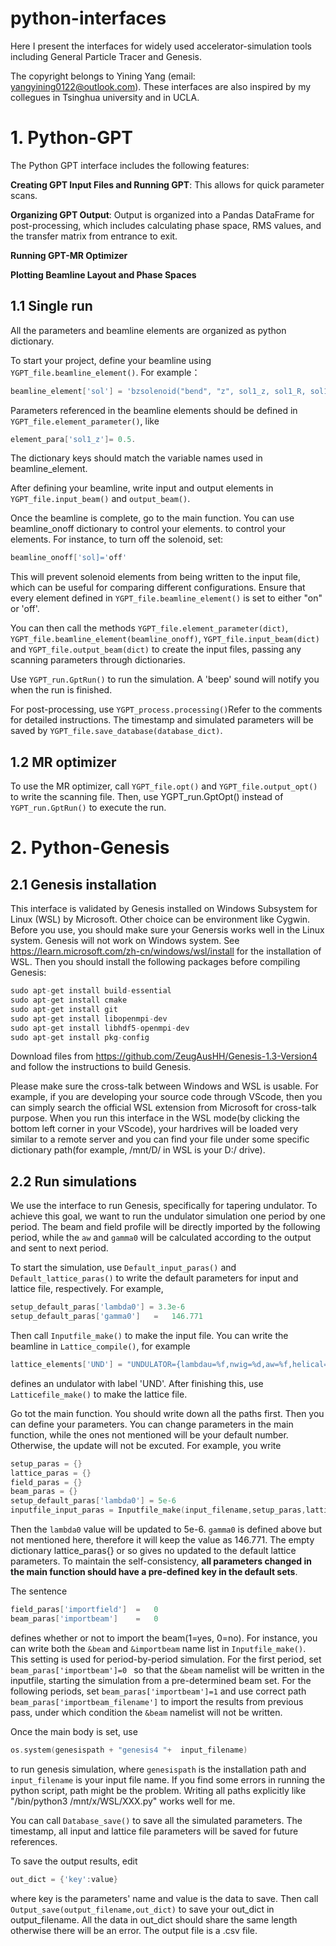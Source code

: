 # python-interfaces
Here I present the interfaces for widely used accelerator-simulation tools including General Particle Tracer and Genesis.   

The copyright belongs to Yining Yang (email: yangyining0122@outlook.com). These interfaces are also inspired by my collegues in Tsinghua university and in UCLA. 

# 1. Python-GPT
The Python GPT interface includes the following features:

**Creating GPT Input Files and Running GPT**: This allows for quick parameter scans.

**Organizing GPT Output**: Output is organized into a Pandas DataFrame for post-processing, which includes calculating phase space, RMS values, and the transfer matrix from entrance to exit.

**Running GPT-MR Optimizer**

**Plotting Beamline Layout and Phase Spaces**

## 1.1 Single run
All the parameters and beamline elements are organized as python dictionary. 

To start your project, define your beamline using ```YGPT_file.beamline_element()```. For example： 

```asm
beamline_element['sol'] = 'bzsolenoid("bend", "z", sol1_z, sol1_R, sol1_L, sol1_nI);'
```

Parameters referenced in the beamline elements should be defined in  ```YGPT_file.element_parameter()```, like 

```asm
element_para['sol1_z']= 0.5.
```

The dictionary keys should match the variable names used in beamline_element.

After defining your beamline, write input and output elements in  ```YGPT_file.input_beam()``` and ```output_beam()```.

Once the beamline is complete, go to the main function. You can use beamline_onoff dictionary to control your elements. to control your elements. For instance, to turn off the solenoid, set:

```asm
beamline_onoff['sol]='off'
```

This will prevent solenoid elements from being written to the input file, which can be useful for comparing different configurations. Ensure that every element defined in ```YGPT_file.beamline_element()``` is set to either "on" or 'off'.

You can then call the methods ```YGPT_file.element_parameter(dict)```, ```YGPT_file.beamline_element(beamline_onoff)```, ```YGPT_file.input_beam(dict)``` and ```YGPT_file.output_beam(dict)``` to create the input files, passing any scanning parameters through dictionaries.

Use ```YGPT_run.GptRun()``` to run the simulation. A 'beep' sound will notify you when the run is finished.

For post-processing, use ```YGPT_process.processing()```Refer to the comments for detailed instructions. The timestamp and simulated parameters will be saved by ```YGPT_file.save_database(database_dict)```.

## 1.2 MR optimizer

To use the MR optimizer, call ```YGPT_file.opt()``` and ```YGPT_file.output_opt()``` to write the scanning file. Then, use YGPT_run.GptOpt() instead of ```YGPT_run.GptRun()``` to execute the run. 

# 2. Python-Genesis

## 2.1 Genesis installation

This interface is validated by Genesis installed on Windows Subsystem for Linux (WSL) by Microsoft. Other choice can be environment like Cygwin. Before you use, you should make sure your Genersis works well in the Linux system. Genesis will not work on Windows system. See https://learn.microsoft.com/zh-cn/windows/wsl/install for the installation of WSL. Then you should install the following packages before compiling Genesis:

```asm
sudo apt-get install build-essential
sudo apt-get install cmake
sudo apt-get install git
sudo apt-get install libopenmpi-dev
sudo apt-get install libhdf5-openmpi-dev
sudo apt-get install pkg-config
```
Download files from https://github.com/ZeugAusHH/Genesis-1.3-Version4 and follow the instructions to build Genesis. 

Please make sure the cross-talk between Windows and WSL is usable. For example, if you are developing your source code through VScode, then you can simply search the official WSL extension from Microsoft for cross-talk purpose. When you run this interface in the WSL mode(by clicking the bottom left corner in your VScode), your hardrives will be loaded very similar to a remote server and you can find your file under some specific dictionary path(for example, /mnt/D/ in WSL is your D:/ drive).

## 2.2 Run simulations
We use the interface to run Genesis, specifically for tapering undulator. To achieve this goal, we want to run the undulator simulation one period by one period. The beam and field profile will be directly imported by the following period, while the ```aw``` and ```gamma0``` will be calculated according to the output and sent to next period. 

To start the simulation, use ```Default_input_paras()``` and ```Default_lattice_paras()``` to write the default parameters for input and lattice file, respectively. For example,  

```asm
setup_default_paras['lambda0'] = 3.3e-6
setup_default_paras['gamma0']   =   146.771
```

Then call ```Inputfile_make()``` to make the input file. You can write the beamline in ```Lattice_compile()```, for example

```asm
lattice_elements['UND'] = "UNDULATOR={lambdau=%f,nwig=%d,aw=%f,helical=%s}"%(beamline_input_paras['UND_lambdau'],beamline_input_paras['UND_nwig'],beamline_input_paras['UND_aw'],beamline_input_paras['UND_helical'])
```

defines an undulator with label 'UND'. After finishing this, use ```Latticefile_make()``` to make the lattice file.  

Go tot the main function. You should write down all the paths first. Then you can define your parameters. You can change parameters in the main function, while the ones not mentioned will be your default number.  Otherwise, the update will not be excuted. For example, you write 

```asm
setup_paras = {}
lattice_paras = {} 
field_paras = {}
beam_paras = {}
setup_default_paras['lambda0'] = 5e-6
inputfile_input_paras = Inputfile_make(input_filename,setup_paras,lattice_paras,field_paras,beam_paras)
```

Then the ```lambda0``` value will be updated to 5e-6. ```gamma0``` is defined above but not mentioned here, therefore it will keep the value as 146.771. The empty dictionary lattice_paras{} or so gives no updated to the default lattice parameters. To maintain the self-consistency, **all parameters changed in the main function should have a pre-defined key in the default sets**.

The sentence 

```asm
field_paras['importfield']  =   0
beam_paras['importbeam']    =   0
```

defines whether or not to import the beam(1=yes, 0=no). For instance, you can write both the ```&beam``` and ```&importbeam``` name list in ```Inputfile_make()```. This setting is used for period-by-period simulation. For the first period, set ```beam_paras['importbeam']=0 ``` so that the ```&beam``` namelist will be written in the inputfile, starting the simulation from a pre-determined beam set. For the following periods, set ```beam_paras['importbeam']=1``` and use correct path ```beam_paras['importbeam_filename']``` to import the results from previous pass, under which condition the ```&beam``` namelist will not be written. 

Once the main body is set, use 

```asm
os.system(genesispath + "genesis4 "+  input_filename)
```

to run genesis simulation, where ```genesispath``` is the installation path and ```input_filename``` is your input file name. If you find some errors in running the python script, path might be the problem. Writing all paths explicitly like "/bin/python3 /mnt/x/WSL/XXX.py" works well for me.

You can call ```Database_save()``` to save all the simulated parameters. The timestamp, all input and lattice file parameters will be saved for future references. 

To save the output results, edit

```asm
out_dict = {'key':value}
```

where key is the parameters' name and value is the data to save. Then call ```Output_save(output_filename,out_dict)``` to save your out_dict in output_filename. All the data in out_dict should share the same length otherwise there will be an error. The output file is a .csv file. 
 



